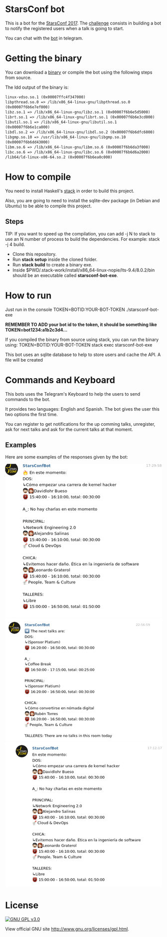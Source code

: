 # StarsConf bot

This is a bot for the [StarsConf 2017](http://www.starsconf.com). The
[challenge](https://medium.com/@SynapticSpa/construye-un-bot-para-la-starsconf-y-gana-una-entrada-d16cb0e24143)
consists in building a bot to notify the registered users when a talk is going
to start.


You can chat with the [bot](https://web.telegram.org/#/im?p=@StarsConfBot) in telegram.


# Getting the binary

You can download a
[binary](https://github.com/fgaray/starsconf-telegram-bot/releases/download/0.1/starsconf-bot-exe)
or compile the bot using the following steps from source.

The ldd output of the binary is:

    linux-vdso.so.1 (0x00007ffc4f347000)
    libpthread.so.0 => /lib/x86_64-linux-gnu/libpthread.so.0 (0x00007f6b6e7ef000)
    libz.so.1 => /lib/x86_64-linux-gnu/libz.so.1 (0x00007f6b6e5d5000)
    librt.so.1 => /lib/x86_64-linux-gnu/librt.so.1 (0x00007f6b6e3cd000)
    libutil.so.1 => /lib/x86_64-linux-gnu/libutil.so.1 (0x00007f6b6e1ca000)
    libdl.so.2 => /lib/x86_64-linux-gnu/libdl.so.2 (0x00007f6b6dfc6000)
    libgmp.so.10 => /usr/lib/x86_64-linux-gnu/libgmp.so.10 (0x00007f6b6dd43000)
    libm.so.6 => /lib/x86_64-linux-gnu/libm.so.6 (0x00007f6b6da3f000)
    libc.so.6 => /lib/x86_64-linux-gnu/libc.so.6 (0x00007f6b6d6a2000)
    /lib64/ld-linux-x86-64.so.2 (0x00007f6b6ea0c000)



# How to compile

You need to install Haskell's
[stack](https://docs.haskellstack.org/en/stable/README/#how-to-install) in order
to build this project.

Also, you are going to need to install the sqlite-dev package (in Debian and
Ubuntu) to be able to compile this project.

## Steps

TIP: If you want to speed up the compilation, you can add -j N to stack to use
an N number of process to build the dependencies. For example: stack -j 4 build.

* Clone this repository.
* Run **stack setup** inside the cloned folder.
* Run **stack build** to create a binary exe.
* Inside $PWD/.stack-work/install/x86_64-linux-nopie/lts-9.4/8.0.2/bin should be
  an executable called **starsconf-bot-exe**.

# How to run

Just run in the console TOKEN=BOTID:YOUR-BOT-TOKEN ./starsconf-bot-exe

**REMEMBER TO ADD your bot id to the token, it should be something like TOKEN=bot1234:a1b2c3d4...**

If you compiled the binary from source using stack, you can run the binary
using: TOKEN=BOTID:YOUR-BOT-TOKEN stack exec starsconf-bot-exe

This bot uses an sqlite database to help to store users and cache the API. A
file will be created 


# Commands and Keyboard

This bots uses the Telegram's Keyboard to help the users to send commands to the bot.

It provides two languages: English and Spanish. The bot gives the user this two
options the first time.

You can register to get notifications for the up comming talks, unregister, ask
for next talks and ask for the current talks at that moment.

## Examples

Here are some examples of the responses given by the bot:

![](https://github.com/fgaray/starsconf-telegram-bot/blob/master/images/Captura%20de%20pantalla%20de%202017-10-05%2022-07-49.png?raw=true)
![](https://github.com/fgaray/starsconf-telegram-bot/blob/master/images/Captura%20de%20pantalla%20de%202017-10-05%2023-00-35.png?raw=true)
![](https://github.com/fgaray/starsconf-telegram-bot/blob/master/images/Captura%20de%20pantalla%20de%202017-10-05%2023-01-12.png?raw=true)


# License


[![GNU GPL v3.0](http://www.gnu.org/graphics/gplv3-127x51.png)](http://www.gnu.org/licenses/gpl.html)

View official GNU site <http://www.gnu.org/licenses/gpl.html>.
